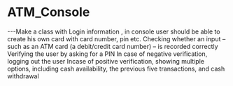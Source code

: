 # ATM_Console

---Make a class with Login information , in console user should be able to create his own card with card number, pin etc.
Checking whether an input – such as an ATM card (a debit/credit card number) – is recorded correctly
Verifying the user by asking for a PIN
In case of negative verification, logging out the user
Incase of positive verification, showing multiple options, including cash availability, the previous five transactions, and cash withdrawal
